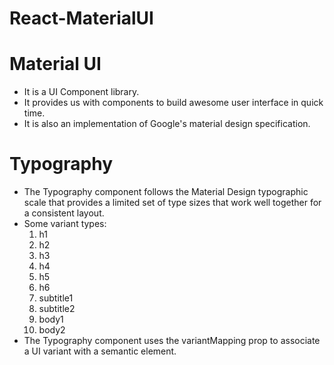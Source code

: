 # React-MaterialUI

# Material UI
- It is a UI Component library.
- It provides us with components to build awesome user interface in quick time.
- It is also an implementation of Google's material design specification.

# Typography
- The Typography component follows the Material Design typographic scale that provides a limited set of type sizes that work well together for a consistent layout.
- Some variant types:
  1. h1
  2. h2
  3. h3
  4. h4
  5. h5
  6. h6
  7. subtitle1
  8. subtitle2
  9. body1
  10. body2
- The Typography component uses the variantMapping prop to associate a UI variant with a semantic element.
  

